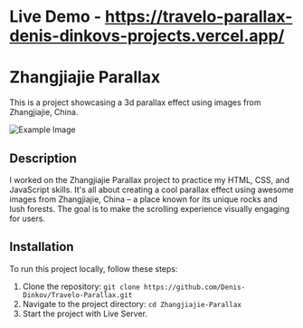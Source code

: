 # Live Demo - https://travelo-parallax-denis-dinkovs-projects.vercel.app/

# Zhangjiajie Parallax

This is a project showcasing a 3d parallax effect using images from Zhangjiajie, China.

![Example Image](/img/mockup.png)
## Description

I worked on the Zhangjiajie Parallax project to practice my HTML, CSS, and JavaScript skills. It's all about creating a cool parallax effect using awesome images from Zhangjiajie, China – a place known for its unique rocks and lush forests. The goal is to make the scrolling experience visually engaging for users.

## Installation

To run this project locally, follow these steps:

1. Clone the repository: `git clone https://github.com/Denis-Dinkov/Travelo-Parallax.git`
2. Navigate to the project directory: `cd Zhangjiajie-Parallax`
3. Start the project with Live Server.
